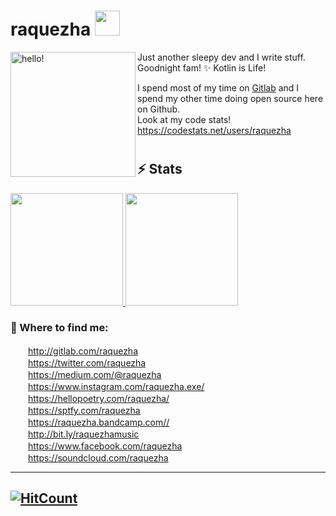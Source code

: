 <!--
**raquezha/raquezha** is a ✨ _special_ ✨ repository because its `README.md` (this file) appears on your GitHub profile. !-->

# raquezha <img src="https://raw.githubusercontent.com/MartinHeinz/MartinHeinz/master/wave.gif" width="40px">

<p><img width="200" alt="hello!" align="left" src="https://media.giphy.com/media/6DNtXFxz7RHxK/giphy.gif"><p>
Just another sleepy dev and I write stuff.<br/>Goodnight fam! ✨ Kotlin is Life!
<br/>

I spend most of my time on [Gitlab](http://gitlab.com/raquezha) and I spend my other time doing open source here on Github.<br/>
Look at my code stats! https://codestats.net/users/raquezha<br/>

#
#  
#  
## ⚡ Stats
<a href="https://github.com/raquezha">
  <img height="180em" src="https://github-readme-stats.vercel.app/api?username=raquezha&show_icons=true&include_all_commits=true&count_private=true" />
  <img height="180em" src="https://github-readme-stats.vercel.app/api/top-langs/?username=raquezha&layout=compact&show_icons=true" />
</a>


### 💬 Where to find me:
<img height="16" width="24" src="https://cdn.jsdelivr.net/npm/simple-icons@v3/icons/gitlab.svg" /> http://gitlab.com/raquezha<br/>
<img height="16" width="24" src="https://cdn.jsdelivr.net/npm/simple-icons@v3/icons/twitter.svg" /> https://twitter.com/raquezha<br/>
<img height="16" width="24" src="https://cdn.jsdelivr.net/npm/simple-icons@v3/icons/medium.svg" />  https://medium.com/@raquezha<br/>
<img height="16" width="24" src="https://cdn.jsdelivr.net/npm/simple-icons@v3/icons/instagram.svg" />  https://www.instagram.com/raquezha.exe/<br/>
<img height="16" width="24" src="https://cdn.jsdelivr.net/npm/simple-icons@v3/icons/readthedocs.svg" />  https://hellopoetry.com/raquezha/<br/>
<img height="16" width="24" src="https://cdn.jsdelivr.net/npm/simple-icons@v3/icons/spotify.svg" />  https://sptfy.com/raquezha<br/>
<img height="16" width="24" src="https://cdn.jsdelivr.net/npm/simple-icons@v3/icons/bandcamp.svg" />  https://raquezha.bandcamp.com//<br/>
<img height="16" width="24" src="https://cdn.jsdelivr.net/npm/simple-icons@v3/icons/applemusic.svg" />  http://bit.ly/raquezhamusic<br/>
<img height="16" width="24" src="https://cdn.jsdelivr.net/npm/simple-icons@v3/icons/facebook.svg" />  https://www.facebook.com/raquezha<br/>
<img height="16" width="24" src="https://cdn.jsdelivr.net/npm/simple-icons@v3/icons/soundcloud.svg" />  https://soundcloud.com/raquezha<br/>

---
[![HitCount](http://hits.dwyl.com/raquezha/raquezha.svg)](http://hits.dwyl.com/raquezha/raquezha)
--
